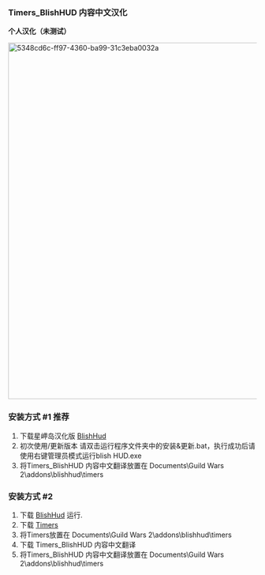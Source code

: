### Timers_BlishHUD 内容中文汉化

**个人汉化（未测试）**

<img width="989" height="721" alt="5348cd6c-ff97-4360-ba99-31c3eba0032a" src="https://github.com/user-attachments/assets/0670f77c-7a55-4d4f-8446-3002fa37d4b3" />

### 安装方式 #1  推荐

1. 下载星岬岛汉化版 [BlishHud](https://gw2.wishingstarmoye.com/downloadservice)
2. 初次使用/更新版本 请双击运行程序文件夹中的安装&更新.bat，执行成功后请使用右键管理员模式运行blish HUD.exe
3. 将Timers_BlishHUD 内容中文翻译放置在 Documents\Guild Wars 2\addons\blishhud\timers

### 安装方式 #2

1. 下载 [BlishHud](https://blishhud.com/) 运行. 
2. 下载 [Timers](https://github.com/Dev-Zhao/Timers_BlishHUD/releases)
3. 将Timers放置在 Documents\Guild Wars 2\addons\blishhud\timers
4. 下载 Timers_BlishHUD 内容中文翻译
6. 将Timers_BlishHUD 内容中文翻译放置在 Documents\Guild Wars 2\addons\blishhud\timers
